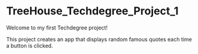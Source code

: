 # TreeHouse_Techdegree_Project_1

Welcome to my first Techdegree project!

This project creates an app that displays random famous quotes each time a button is clicked.
